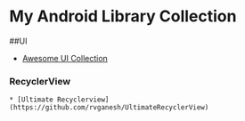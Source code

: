 # My Android Library Collection

##UI
 * [Awesome UI Collection](https://github.com/wasabeef/awesome-android-ui)
 
  ### RecyclerView
    * [Ultimate Recyclerview](https://github.com/rvganesh/UltimateRecyclerView)
